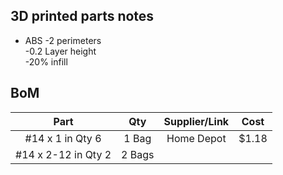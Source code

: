 

## 3D printed parts notes
* ABS
-2 perimeters  
-0.2 Layer height  
-20% infill

## BoM
| Part | Qty | Supplier/Link | Cost | 
| :---: | :---: | :---: | :---: |
| #14 x 1 in Qty 6 | 1 Bag | Home Depot | $1.18 |
| #14 x 2-12 in Qty 2 | 2 Bags | 

<!--stackedit_data:
eyJoaXN0b3J5IjpbMTU5MjMzODQwNywtNDE1OTc3OTI2XX0=
-->